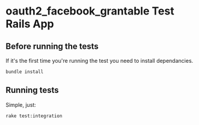 # oauth2_facebook_grantable Test Rails App

## Before running the tests

If it's the first time you're running the test you need to install dependancies.

```
bundle install
```

## Running tests

Simple, just:

```
rake test:integration
```
